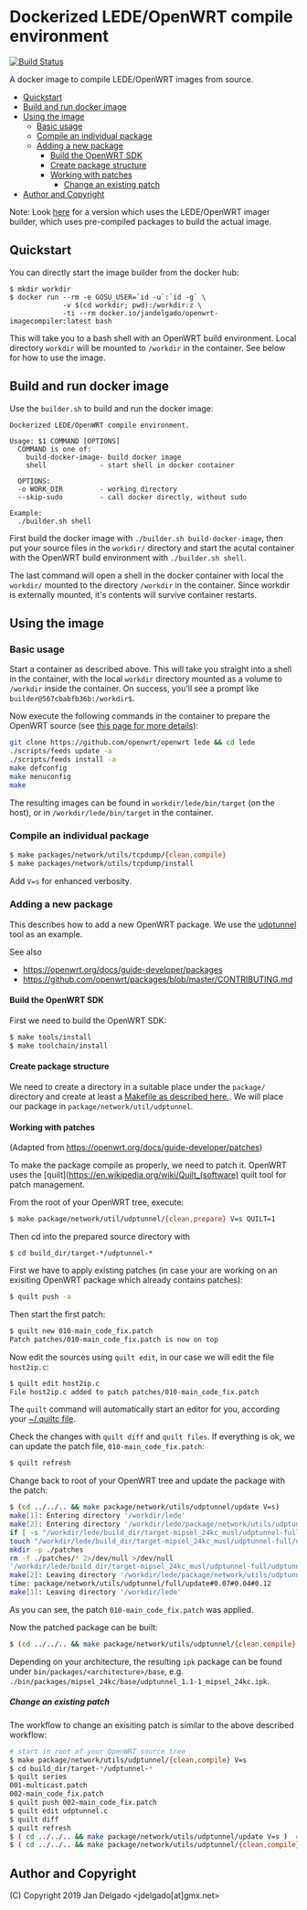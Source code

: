# Dockerized LEDE/OpenWRT compile environment

[![Build Status](https://travis-ci.org/jandelgado/lede-dockercompiler.svg?branch=master)](https://travis-ci.org/jandelgado/lede-dockercompiler)

A docker image to compile LEDE/OpenWRT images from source.


<!-- vim-markdown-toc GitLab -->

* [Quickstart](#quickstart)
* [Build and run docker image](#build-and-run-docker-image)
* [Using the image](#using-the-image)
    * [Basic usage](#basic-usage)
    * [Compile an individual package](#compile-an-individual-package)
    * [Adding a new package](#adding-a-new-package)
        * [Build the OpenWRT SDK](#build-the-openwrt-sdk)
        * [Create package structure](#create-package-structure)
        * [Working with patches](#working-with-patches)
            * [Change an existing patch](#change-an-existing-patch)
* [Author and Copyright](#author-and-copyright)

<!-- vim-markdown-toc -->

Note: Look [here](https://github.com/jandelgado/lede-dockerbuilder) for a
version which uses the LEDE/OpenWRT imager builder, which uses pre-compiled
packages to build the actual image.

## Quickstart

You can directly start the image builder from the docker hub:

```
$ mkdir workdir
$ docker run --rm -e GOSU_USER=`id -u`:`id -g` \
             -v $(cd workdir; pwd):/workdir:z \
             -ti --rm docker.io/jandelgado/openwrt-imagecompiler:latest bash
```

This will take you to a bash shell with an OpenWRT build environment. Local
directory `workdir` will be mounted to `/workdir` in the container. See below
for how to use the image.

## Build and run docker image

Use the `builder.sh` to build and run the docker image:

```
Dockerized LEDE/OpenWRT compile environment.

Usage: $1 COMMAND [OPTIONS]
  COMMAND is one of:
    build-docker-image- build docker image
    shell             - start shell in docker container

  OPTIONS:
  -o WORK_DIR         - working directory
  --skip-sudo         - call docker directly, without sudo

Example:
  ./builder.sh shell
```

First build the docker image with `./builder.sh build-docker-image`,
then put your source files in the `workdir/` directory and start the acutal
container with the OpenWRT build environment with `./builder.sh shell`.

The last command will open a shell in the docker container with local the
`workdir/` mounted to the directory `/workdir` in the container. Since
workdir is externally mounted, it's contents will survive container restarts.

## Using the image

### Basic usage

Start a container as described above.  This will take you straight into a shell
in the container, with the local `workdir` directory mounted as a volume to
`/workdir` inside the container. On success, you'll see a prompt like
`builder@567cbabfb36b:/workdir$`.

Now execute the following commands in the container to prepare the OpenWRT
source (see [this page for more
details](https://lede-project.org/docs/guide-developer/quickstart-build-images)):

```bash
git clone https://github.com/openwrt/openwrt lede && cd lede
./scripts/feeds update -a
./scripts/feeds install -a
make defconfig
make menuconfig
make
```

The resulting images can be found in `workdir/lede/bin/target` (on the host),
or in `/workdir/lede/bin/target` in the container.

### Compile an individual package

```bash
$ make packages/network/utils/tcpdump/{clean,compile}
$ make packages/network/utils/tcpdump/install
```

Add `V=s` for enhanced verbosity.

### Adding a new package

This describes how to add a new OpenWRT package. We use the
[udptunnel](http://www.cs.columbia.edu/~lennox/udptunnel/) tool as an
example.

See also

* https://openwrt.org/docs/guide-developer/packages
* https://github.com/openwrt/packages/blob/master/CONTRIBUTING.md

#### Build the OpenWRT SDK

First we need to build the OpenWRT SDK:

```bash
$ make tools/install
$ make toolchain/install
```

#### Create package structure

We need to create a directory in a suitable place under the `package/` directory
and create at least a [Makefile as described here.](https://openwrt.org/docs/guide-developer/packages). We will place our package in `package/network/util/udptunnel`.

#### Working with patches

(Adapted from https://openwrt.org/docs/guide-developer/patches)

To make the package compile as properly, we need to patch it. OpenWRT uses the
[quilt](https://en.wikipedia.org/wiki/Quilt_(software) quilt tool for patch
management.

From the root of your OpenWRT tree, execute:

```bash
$ make package/network/util/udptunnel/{clean,prepare} V=s QUILT=1
```

Then cd into the prepared source directory with
```
$ cd build_dir/target-*/udptunnel-*
```

First we have to apply existing patches (in case your are working on an
exisiting OpenWRT package which already contains patches):

```bash
$ quilt push -a
```

Then start the first patch:

```bash
$ quilt new 010-main_code_fix.patch
Patch patches/010-main_code_fix.patch is now on top
```

Now edit the sources using `quilt edit`, in our case we will edit the file
`host2ip.c`:

```bash
$ quilt edit host2ip.c
File host2ip.c added to patch patches/010-main_code_fix.patch
```

The `quilt` command will automatically start an editor for you, according your
[~/.quiltc file](https://openwrt.org/docs/guide-developer/build-system/use-patches-with-buildsystem#prepare_quilt_configuration).

Check the changes with `quilt diff` and `quilt files`. If everything is ok,
we can update the patch file, `010-main_code_fix.patch`:

```bash
$ quilt refresh
```

Change back to root of your OpenWRT tree and update the package with the
patch:

```bash
$ (cd ../../.. && make package/network/utils/udptunnel/update V=s)
make[1]: Entering directory '/workdir/lede'
make[2]: Entering directory '/workdir/lede/package/network/utils/udptunnel'
if [ -s "/workdir/lede/build_dir/target-mipsel_24kc_musl/udptunnel-full/udptunnel-1.1/patches/series" ]; then (cd "/workdir/lede/build_dir/target-mipsel_24kc_musl/udptunnel-full/udptunnel-1.1"; if quilt --quiltrc=- next >/dev/null 2>&1; then quilt --quiltrc=- push -a; else quilt --quiltrc=- top >/dev/null 2>&1; fi ); fi
touch "/workdir/lede/build_dir/target-mipsel_24kc_musl/udptunnel-full/udptunnel-1.1/.quilt_checked"
mkdir -p ./patches
rm -f ./patches/* 2>/dev/null >/dev/null
'/workdir/lede/build_dir/target-mipsel_24kc_musl/udptunnel-full/udptunnel-1.1/patches/010-main_code_fix.patch' -> './patches/010-main_code_fix.patch'
make[2]: Leaving directory '/workdir/lede/package/network/utils/udptunnel'
time: package/network/utils/udptunnel/full/update#0.07#0.04#0.12
make[1]: Leaving directory '/workdir/lede'
```

As you can see, the patch `010-main_code_fix.patch` was applied.

Now the patched package can be built:

```bash
$ (cd ../../.. && make package/network/utils/udptunnel/{clean,compile} V=s)
```

Depending on your architecture, the resulting `ipk` package can be found under
`bin/packages/<architecture>/base`, e.g.
`./bin/packages/mipsel_24kc/base/udptunnel_1.1-1_mipsel_24kc.ipk`.


##### Change an existing patch

The workflow to change an exisiting patch is similar to the above described
workflow:

```bash
# start in root of your OpenWRT source tree
$ make package/network/utils/udptunnel/{clean,compile} V=s
$ cd build_dir/target-*/udptunnel-*
$ quilt series
001-multicast.patch
002-main_code_fix.patch
$ quilt push 002-main_code_fix.patch
$ quilt edit udptunnel.c
$ quilt diff
$ quilt refresh
$ ( cd ../../.. && make package/network/utils/udptunnel/update V=s )  # apply patches
$ ( cd ../../.. && make package/network/utils/udptunnel/{clean,compile} V=s )
```

## Author and Copyright

(C) Copyright 2019 Jan Delgado <jdelgado[at]gmx.net>

